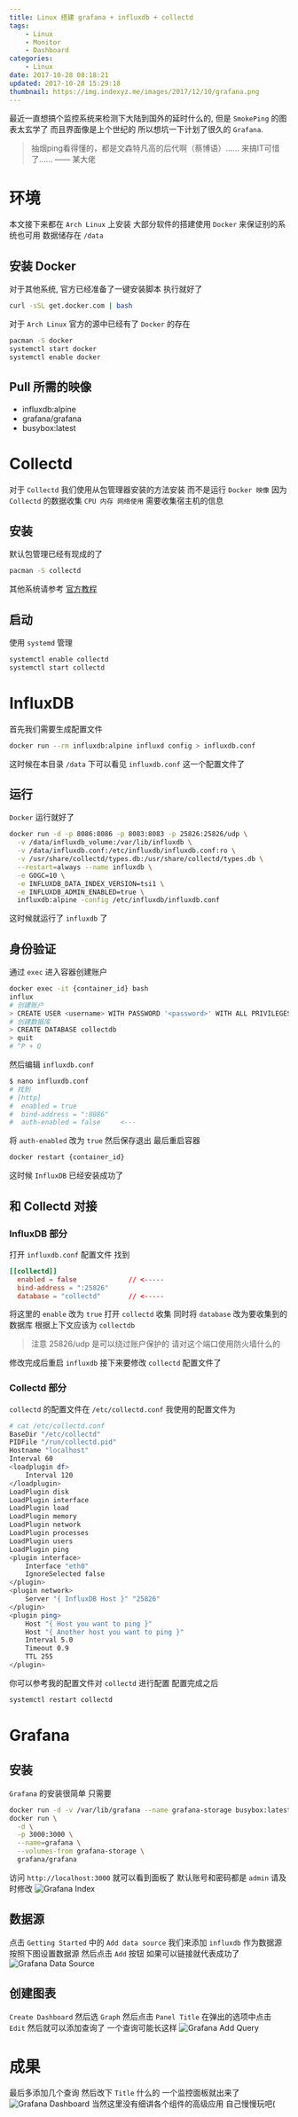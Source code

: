 ```yaml
---
title: Linux 搭建 grafana + influxdb + collectd
tags: 
    - Linux
    - Monitor
    - Dashboard
categories:
    - Linux
date: 2017-10-28 08:18:21
updated: 2017-10-28 15:29:18
thumbnail: https://img.indexyz.me/images/2017/12/10/grafana.png
---
```

最近一直想搞个监控系统来检测下大陆到国外的延时什么的, 但是 `SmokePing` 的图表太玄学了 而且界面像是上个世纪的 所以想坑一下计划了很久的 `Grafana`.

<!-- more -->

> 抽烟ping看得懂的，都是文森特凡高的后代啊（蔡博语）…… 来搞IT可惜了…… —— 某大佬

# 环境
本文接下来都在 `Arch Linux` 上安装 大部分软件的搭建使用 `Docker` 来保证别的系统也可用
数据储存在 `/data`

## 安装 Docker
对于其他系统, 官方已经准备了一键安装脚本 执行就好了
```bash
curl -sSL get.docker.com | bash
```
对于 `Arch Linux` 官方的源中已经有了 `Docker` 的存在
```bash
pacman -S docker
systemctl start docker
systemctl enable docker
```

## Pull 所需的映像
* influxdb:alpine
* grafana/grafana
* busybox:latest

# Collectd
对于 `Collectd` 我们使用从包管理器安装的方法安装 而不是运行 `Docker 映像` 因为 `Collectd` 的数据收集 `CPU 内存 网络使用` 需要收集宿主机的信息
## 安装
默认包管理已经有现成的了
```bash
pacman -S collectd
```
其他系统请参考 [官方教程](https://collectd.org/download.shtml)
## 启动
使用 `systemd` 管理
```bash
systemctl enable collectd
systemctl start collectd
```
# InfluxDB
首先我们需要生成配置文件 
```bash
docker run --rm influxdb:alpine influxd config > influxdb.conf
```
这时候在本目录 `/data` 下可以看见 `influxdb.conf` 这一个配置文件了
## 运行
`Docker` 运行就好了
```bash
docker run -d -p 8086:8086 -p 8083:8083 -p 25826:25826/udp \
  -v /data/influxdb_volume:/var/lib/influxdb \
  -v /data/influxdb.conf:/etc/influxdb/influxdb.conf:ro \
  -v /usr/share/collectd/types.db:/usr/share/collectd/types.db \
  --restart=always --name influxdb \
  -e GOGC=10 \
  -e INFLUXDB_DATA_INDEX_VERSION=tsi1 \
  -e INFLUXDB_ADMIN_ENABLED=true \
  influxdb:alpine -config /etc/influxdb/influxdb.conf
```
这时候就运行了 `influxdb` 了
## 身份验证
通过 `exec` 进入容器创建账户
```bash
docker exec -it {container_id} bash
influx
# 创建账户
> CREATE USER <username> WITH PASSWORD '<password>' WITH ALL PRIVILEGES
# 创建数据库
> CREATE DATABASE collectdb
> quit
# ^P + Q 
```
然后编辑 `influxdb.conf`
```bash
$ nano influxdb.conf
# 找到 
# [http]
#  enabled = true
#  bind-address = ":8086"
#  auth-enabled = false     <---
```
将 `auth-enabled` 改为 `true` 然后保存退出 最后重启容器
```bash
docker restart {container_id}
```
这时候 `InfluxDB` 已经安装成功了
## 和 Collectd 对接
### InfluxDB 部分
打开 `influxdb.conf` 配置文件
找到
```conf
[[collectd]]
  enabled = false             // <-----
  bind-address = ":25826"
  database = "collectd"       // <-----
```
将这里的 `enable` 改为 `true` 打开 `collectd` 收集
同时将 `database` 改为要收集到的数据库 根据上下文应该为 `collectdb`
> 注意 25826/udp 是可以绕过账户保护的 请对这个端口使用防火墙什么的

修改完成后重启 `influxdb` 接下来要修改 `collectd` 配置文件了
### Collectd 部分
`collectd` 的配置文件在 `/etc/collectd.conf`
我使用的配置文件为
```bash
# cat /etc/collectd.conf
BaseDir "/etc/collectd"
PIDFile "/run/collectd.pid"
Hostname "localhost"
Interval 60
<loadplugin df> 
    Interval 120
</loadplugin>
LoadPlugin disk
LoadPlugin interface
LoadPlugin load
LoadPlugin memory
LoadPlugin network
LoadPlugin processes
LoadPlugin users
LoadPlugin ping
<plugin interface>
    Interface "eth0"
    IgnoreSelected false
</plugin>
<plugin network>
    Server "{ InfluxDB Host }" "25826"
</plugin>
<plugin ping>
    Host "{ Host you want to ping }"
    Host "{ Another host you want to ping }"
    Interval 5.0
    Timeout 0.9
    TTL 255
</plugin>
```
你可以参考我的配置文件对 `collectd` 进行配置
配置完成之后
```bash
systemctl restart collectd
```
# Grafana
## 安装
`Grafana` 的安装很简单 只需要
```bash
docker run -d -v /var/lib/grafana --name grafana-storage busybox:latest
docker run \
  -d \
  -p 3000:3000 \
  --name=grafana \
  --volumes-from grafana-storage \
  grafana/grafana
```
访问 `http://localhost:3000` 就可以看到面板了
默认账号和密码都是 `admin` 请及时修改
![Grafana Index](https://img.indexyz.me/images/2017/12/12/Grafana-Index.png)

## 数据源
点击 `Getting Started` 中的 `Add data source` 我们来添加 `influxdb` 作为数据源
按照下图设置数据源 然后点击 `Add` 按钮 如果可以链接就代表成功了
![Grafana Data Source](https://img.indexyz.me/images/2017/12/12/Grafana-Data-Source.png)

## 创建图表
`Create Dashboard` 然后选 `Graph`
然后点击 `Panel Title` 在弹出的选项中点击 `Edit` 然后就可以添加查询了
一个查询可能长这样
![Grafana Add Query](https://img.indexyz.me/images/2017/12/12/Grafana-Add-Query.png)

# 成果
最后多添加几个查询 然后改下 `Title` 什么的 一个监控面板就出来了
![Grafana Dashboard](https://img.indexyz.me/images/2017/12/12/Grafana-Dashboard.png)
当然这里没有细讲各个组件的高级应用 自己慢慢玩吧(
